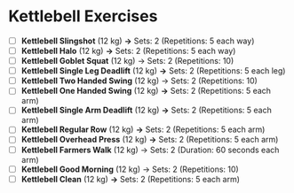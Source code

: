 # Kettlebell Exercises

- [ ] **Kettlebell Slingshot** (12 kg) **→** Sets: 2 (Repetitions: 5 each way)
- [ ] **Kettlebell Halo** (12 kg) **→** Sets: 2 (Repetitions: 5 each way)
- [ ] **Kettlebell Goblet Squat** (12 kg) → Sets: 2 (Repetitions: 10)
- [ ] **Kettlebell Single Leg Deadlift** (12 kg) **→** Sets: 2 (Repetitions: 5 each leg)
- [ ] **Kettlebell Two Handed Swing** (12 kg) → Sets: 2 (Repetitions: 10)
- [ ] **Kettlebell One Handed Swing** (12 kg) **→** Sets: 2 (Repetitions: 5 each arm)
- [ ] **Kettlebell Single Arm Deadlift** (12 kg) **→** Sets: 2 (Repetitions: 5 each arm)
- [ ] **Kettlebell Regular Row** (12 kg) **→** Sets: 2 (Repetitions: 5 each arm)
- [ ] **Kettlebell Overhead Press** (12 kg) **→** Sets: 2 (Repetitions: 5 each arm)
- [ ] **Kettlebell Farmers Walk** (12 kg) → Sets: 2 (Duration: 60 seconds each arm)
- [ ] **Kettlebell Good Morning** (12 kg) → Sets: 2 (Repetitions: 10)
- [ ] **Kettlebell Clean** (12 kg) **→** Sets: 2 (Repetitions: 5 each arm)
